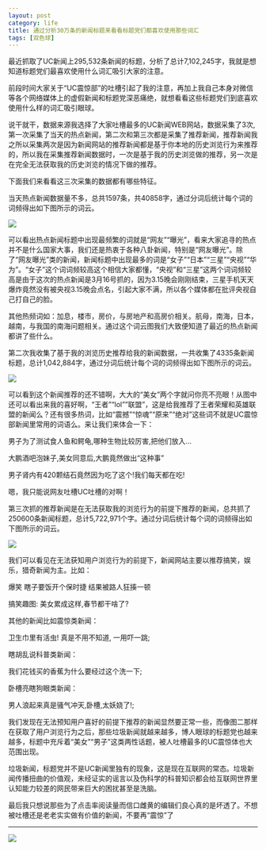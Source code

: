 ```yaml
---
layout: post
category: life
title: 通过分析30万条的新闻标题来看看标题党们都喜欢使用那些词汇
tags: [双色球]
---
```

最近抓取了UC新闻上295,532条新闻的标题，分析了总计7,102,245字，我就是想知道标题党们最喜欢使用什么词汇吸引大家的注意。
<!-- more -->

前段时间大家关于“UC震惊部”的吐槽引起了我的注意，再加上我自己本身对微信等各个网络媒体上的虚假新闻和标题党深恶痛绝，就想看看这些标题党们到底喜欢使用什么样的词汇吸引眼球。

说干就干，数据来源我选择了大家吐槽最多的UC新闻WEB网站，数据采集了3次,第一次采集了当天的热点新闻，第二次和第三次都是采集了推荐新闻，推荐新闻我之所以采集两次是因为新闻网站的推荐新闻都是基于你本地的历史浏览行为来推荐的，所以我在采集推荐新闻数据时，一次是基于我的历史浏览做的推荐，另一次是在完全无法获取我的历史浏览的情况下做的推荐。

下面我们来看看这三次采集的数据都有哪些特征。

当天热点新闻数据量不多，总共1597条，共40858字，通过分词后统计每个词的词频得出如下图所示的词云。

![][image-1]

可以看出热点新闻标题中出现最频繁的词就是“网友”“曝光”，看来大家追寻的热点并不是什么国家大事，我们还是热衷于各种八卦新闻，特别是“网友曝光”。除了“网友曝光”类的新闻，新闻标题中出现最多的词是“女子”“日本”“三星”“央视”“华为”。“女子”这个词词频较高这个相信大家都懂，“央视”和“三星”这两个词词频较高是由于这次的热点新闻是3月16号抓的，因为3.15晚会刚刚结束，三星手机天天爆炸竟然没有被央视3.15晚会点名，引起大家不满，所以各个媒体都在批评央视自己打自己的脸。

其他热频词如：加息，楼市，房价，与房地产和高房价相关。航母，南海，日本，越南，与我国的南海问题相关。通过这个词云图我们大致便知道了最近的热点新闻都讲了些什么。

第二次我收集了基于我的浏览历史推荐给我的新闻数据，一共收集了4335条新闻标题，总计1,042,884字，通过分词后统计每个词的词频得出如下图所示的词云。

![][image-2]

可以看到这个新闻推荐的还不错啊，大大的“美女”两个字就问你亮不亮眼！从图中还可以看出来我的喜好啊，“王者”“lol””联盟”，这是给我推荐了王者荣耀和英雄联盟的新闻么？还有很多热词，比如“震撼”“惊魂”“原来”“绝对”这些词不就是UC震惊部新闻里常用的词语么。来让我们来体会一下：

男子为了测试食人鱼和鳄龟,哪种生物比较厉害,把他们放入...

大鹏酒吧泡妹子,美女同意后,大鹏竟然做出“这种事”

男子肾内有420颗结石竟然因为吃了这个!我们每天都在吃!

嗯，我只能说网友吐槽UC吐槽的对啊！

第三次抓的推荐新闻是在无法获取我的浏览行为的前提下推荐的新闻，总共抓了250600条新闻标题，总计5,722,971个字。通过分词后统计每个词的词频得出如下图所示的词云。

![][image-3]

我们可以看见在无法获知用户浏览行为的前提下，新闻网站主要以推荐搞笑，娱乐，猎奇新闻为主。比如：

爆笑 瞎子要饭开个保时捷 结果被路人狂揍一顿

搞笑趣图: 美女累成这样,春节都干啥了?

其他的新闻比如震惊类新闻：

卫生巾里有活虫! 真是不用不知道, 一用吓一跳;

瞎胡乱说科普类新闻：

我们花钱买的香蕉为什么要经过这个洗一下;

卧槽亮瞎狗眼类新闻：

男人浪起来真是骚气冲天,卧槽,太妖娆了!;

我们发现在无法预知用户喜好的前提下推荐的新闻显然要正常一些，而像图二那样在获取了用户浏览行为之后，那些垃圾新闻就越来越多，博人眼球的标题党也越来越多，标题中充斥着“美女”“男子”这类两性话题，被人吐槽最多的UC震惊体也大范围出现。

垃圾新闻，标题党并不是UC新闻里独有的现象，这是现在互联网的常态。垃圾新闻传播扭曲的价值观，未经证实的谣言以及伪科学的科普知识都会给互联网世界里认知能力较差的网民带来巨大的困扰甚至是洗脑。

最后我只想说那些为了点击率阅读量而信口雌黄的编辑们良心真的是坏透了。不想被吐槽还是老老实实做有价值的新闻，不要再“震惊”了


---- 
![][image-4]



[image-1]:	http://ojtm3l2wh.bkt.clouddn.com/ucnews/ucnewsdata%E8%AF%8D%E4%BA%91%E5%9B%BE20170323.png
[image-2]:	http://ojtm3l2wh.bkt.clouddn.com/ucnews%E8%AF%8D%E4%BA%91%E5%9B%BE20170323.png
[image-3]:	http://ojtm3l2wh.bkt.clouddn.com/ucnews/ucnews25W%E8%AF%8D%E4%BA%91%E5%9B%BE20170323.png
[image-4]:	http://ojtm3l2wh.bkt.clouddn.com/weixin/qrcode.jpg